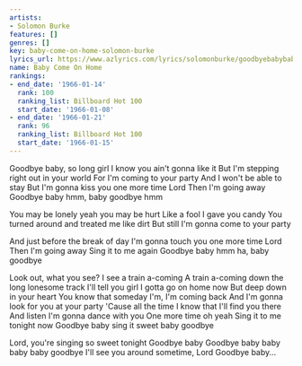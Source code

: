 ```yaml
---
artists:
- Solomon Burke
features: []
genres: []
key: baby-come-on-home-solomon-burke
lyrics_url: https://www.azlyrics.com/lyrics/solomonburke/goodbyebabybabygoodbye.html
name: Baby Come On Home
rankings:
- end_date: '1966-01-14'
  rank: 100
  ranking_list: Billboard Hot 100
  start_date: '1966-01-08'
- end_date: '1966-01-21'
  rank: 96
  ranking_list: Billboard Hot 100
  start_date: '1966-01-15'
---
```


Goodbye baby, so long girl
I know you ain't gonna like it
But I'm stepping right out in your world
For I'm coming to your party
And I won't be able to stay
But I'm gonna kiss you one more time Lord
Then I'm going away
Goodbye baby hmm, baby goodbye hmm

You may be lonely yeah you may be hurt
Like a fool I gave you candy
You turned around and treated me like dirt
But still I'm gonna come to your party

And just before the break of day
I'm gonna touch you one more time Lord
Then I'm going away
Sing it to me again
Goodbye baby hmm ha, baby goodbye

Look out, what you see?
I see a train a-coming
A train a-coming down the long lonesome track
I'll tell you girl I gotta go on home now
But deep down in your heart
You know that someday I'm, I'm coming back
And I'm gonna look for you at your party
'Cause all the time I know that I'll find you there
And listen I'm gonna dance with you
One more time oh yeah
Sing it to me tonight now
Goodbye baby sing it sweet baby goodbye

Lord, you're singing so sweet tonight Goodbye baby
Goodbye baby baby baby baby goodbye
I'll see you around sometime, Lord Goodbye baby...




